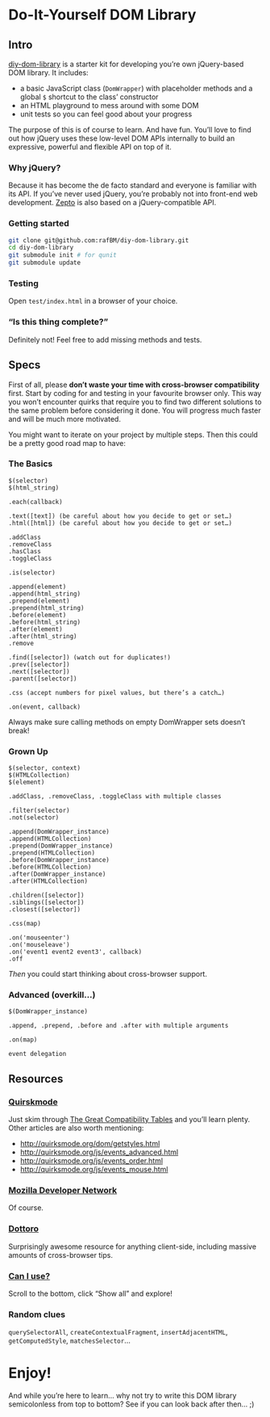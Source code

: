 Do-It-Yourself DOM Library
==========================


Intro
-----


[diy-dom-library](https://github.com/rafBM/diy-dom-library) is a starter kit for developing you’re own jQuery-based DOM library. It includes:

- a basic JavaScript class (`DomWrapper`) with placeholder methods and a global `$` shortcut to the class’ constructor
- an HTML playground to mess around with some DOM
- unit tests so you can feel good about your progress

The purpose of this is of course to learn. And have fun. You’ll love to find out how jQuery uses these low-level DOM APIs internally to build an expressive, powerful and flexible API on top of it.


### Why jQuery?

Because it has become the de facto standard and everyone is familiar with its API. If you’ve never used jQuery, you’re probably not into front-end web development. [Zepto](http://zeptojs.com/) is also based on a jQuery-compatible API.


### Getting started

```sh
git clone git@github.com:rafBM/diy-dom-library.git
cd diy-dom-library
git submodule init # for qunit
git submodule update
```


### Testing

Open `test/index.html` in a browser of your choice.


### “Is this thing complete?”

Definitely not! Feel free to add missing methods and tests.


Specs
-----

First of all, please **don’t waste your time with cross-browser compatibility** first. Start by coding for and testing in your favourite browser only. This way you won’t encounter quirks that require you to find two different solutions to the same problem before considering it done. You will progress much faster and will be much more motivated.

You might want to iterate on your project by multiple steps. Then this could be a pretty good road map to have:

### The Basics

```
$(selector)
$(html_string)

.each(callback)

.text([text]) (be careful about how you decide to get or set…)
.html([html]) (be careful about how you decide to get or set…)

.addClass
.removeClass
.hasClass
.toggleClass

.is(selector)

.append(element)
.append(html_string)
.prepend(element)
.prepend(html_string)
.before(element)
.before(html_string)
.after(element)
.after(html_string)
.remove

.find([selector]) (watch out for duplicates!)
.prev([selector])
.next([selector])
.parent([selector])

.css (accept numbers for pixel values, but there’s a catch…)

.on(event, callback)
```

Always make sure calling methods on empty DomWrapper sets doesn’t break!


### Grown Up

```
$(selector, context)
$(HTMLCollection)
$(element)

.addClass, .removeClass, .toggleClass with multiple classes

.filter(selector)
.not(selector)

.append(DomWrapper_instance)
.append(HTMLCollection)
.prepend(DomWrapper_instance)
.prepend(HTMLCollection)
.before(DomWrapper_instance)
.before(HTMLCollection)
.after(DomWrapper_instance)
.after(HTMLCollection)

.children([selector])
.siblings([selector])
.closest([selector])

.css(map)

.on('mouseenter')
.on('mouseleave')
.on('event1 event2 event3', callback)
.off
```

*Then* you could start thinking about cross-browser support.


### Advanced (overkill…)

```
$(DomWrapper_instance)

.append, .prepend, .before and .after with multiple arguments

.on(map)

event delegation
```


Resources
----------


### [Quirskmode](http://quirksmode.org/)

Just skim through [The Great Compatibility Tables](http://quirksmode.org/compatibility.html) and you’ll learn plenty. Other articles are also worth mentioning:

- http://quirksmode.org/dom/getstyles.html
- http://quirksmode.org/js/events_advanced.html
- http://quirksmode.org/js/events_order.html
- http://quirksmode.org/js/events_mouse.html


### [Mozilla Developer Network](https://developer.mozilla.org/en/Gecko_DOM_Reference)

Of course.


### [Dottoro](http://help.dottoro.com/)

Surprisingly awesome resource for anything client-side, including massive amounts of cross-browser tips.


### [Can I use?](http://caniuse.com/)

Scroll to the bottom, click “Show all” and explore!


### Random clues

`querySelectorAll`, `createContextualFragment`, `insertAdjacentHTML`, `getComputedStyle`, `matchesSelector`…


Enjoy!
======


And while you’re here to learn… why not try to write this DOM library semicolonless from top to bottom? See if you can look back after then… ;)
